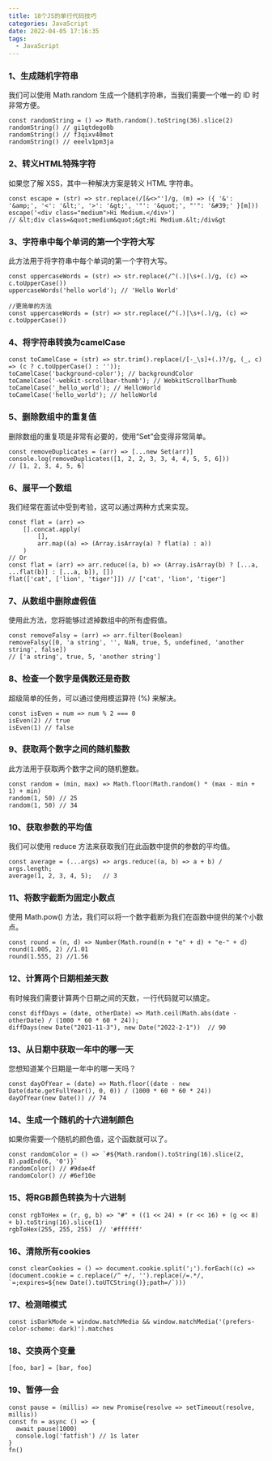 ```yaml
---
title: 18个JS的单行代码技巧
categories: JavaScript
date: 2022-04-05 17:16:35
tags:
  - JavaScript
---
```

### 1、生成随机字符串  
我们可以使用 Math.random 生成一个随机字符串，当我们需要一个唯一的 ID 时非常方便。
```
const randomString = () => Math.random().toString(36).slice(2)
randomString() // gi1qtdego0b
randomString() // f3qixv40mot
randomString() // eeelv1pm3ja
```

### 2、转义HTML特殊字符
如果您了解 XSS，其中一种解决方案是转义 HTML 字符串。
```
const escape = (str) => str.replace(/[&<>"']/g, (m) => ({ '&': '&amp;', '<': '&lt;', '>': '&gt;', '"': '&quot;', "'": '&#39;' }[m]))
escape('<div class="medium">Hi Medium.</div>') 
// &lt;div class=&quot;medium&quot;&gt;Hi Medium.&lt;/div&gt
```

### 3、字符串中每个单词的第一个字符大写
此方法用于将字符串中每个单词的第一个字符大写。
```
const uppercaseWords = (str) => str.replace(/^(.)|\s+(.)/g, (c) => c.toUpperCase())
uppercaseWords('hello world'); // 'Hello World'
```
```
//更简单的方法
const uppercaseWords = (str) => str.replace(/^(.)|\s+(.)/g, (c) => c.toUpperCase())
```

### 4、将字符串转换为camelCase
```
const toCamelCase = (str) => str.trim().replace(/[-_\s]+(.)?/g, (_, c) => (c ? c.toUpperCase() : ''));
toCamelCase('background-color'); // backgroundColor
toCamelCase('-webkit-scrollbar-thumb'); // WebkitScrollbarThumb
toCamelCase('_hello_world'); // HelloWorld
toCamelCase('hello_world'); // helloWorld
```

### 5、删除数组中的重复值
删除数组的重复项是非常有必要的，使用“Set”会变得非常简单。
```
const removeDuplicates = (arr) => [...new Set(arr)]
console.log(removeDuplicates([1, 2, 2, 3, 3, 4, 4, 5, 5, 6])) 
// [1, 2, 3, 4, 5, 6]
```

### 6、展平一个数组
我们经常在面试中受到考验，这可以通过两种方式来实现。
```
const flat = (arr) =>
    [].concat.apply(
        [],
        arr.map((a) => (Array.isArray(a) ? flat(a) : a))
    )
// Or
const flat = (arr) => arr.reduce((a, b) => (Array.isArray(b) ? [...a, ...flat(b)] : [...a, b]), [])
flat(['cat', ['lion', 'tiger']]) // ['cat', 'lion', 'tiger']
```

### 7、从数组中删除虚假值
使用此方法，您将能够过滤掉数组中的所有虚假值。
```
const removeFalsy = (arr) => arr.filter(Boolean)
removeFalsy([0, 'a string', '', NaN, true, 5, undefined, 'another string', false])
// ['a string', true, 5, 'another string']
```

### 8、检查一个数字是偶数还是奇数
超级简单的任务，可以通过使用模运算符 (%) 来解决。
```
const isEven = num => num % 2 === 0
isEven(2) // true
isEven(1) // false
```

### 9、获取两个数字之间的随机整数
此方法用于获取两个数字之间的随机整数。
```
const random = (min, max) => Math.floor(Math.random() * (max - min + 1) + min)
random(1, 50) // 25
random(1, 50) // 34
```

### 10、获取参数的平均值
我们可以使用 reduce 方法来获取我们在此函数中提供的参数的平均值。
```
const average = (...args) => args.reduce((a, b) => a + b) / args.length;
average(1, 2, 3, 4, 5);   // 3
```

### 11、将数字截断为固定小数点
使用 Math.pow() 方法，我们可以将一个数字截断为我们在函数中提供的某个小数点。
```
const round = (n, d) => Number(Math.round(n + "e" + d) + "e-" + d)
round(1.005, 2) //1.01
round(1.555, 2) //1.56
```

### 12、计算两个日期相差天数
有时候我们需要计算两个日期之间的天数，一行代码就可以搞定。
```
const diffDays = (date, otherDate) => Math.ceil(Math.abs(date - otherDate) / (1000 * 60 * 60 * 24));
diffDays(new Date("2021-11-3"), new Date("2022-2-1"))  // 90
```

### 13、从日期中获取一年中的哪一天
您想知道某个日期是一年中的哪一天吗？
```
const dayOfYear = (date) => Math.floor((date - new Date(date.getFullYear(), 0, 0)) / (1000 * 60 * 60 * 24))
dayOfYear(new Date()) // 74
```

### 14、生成一个随机的十六进制颜色
如果你需要一个随机的颜色值，这个函数就可以了。
```
const randomColor = () => `#${Math.random().toString(16).slice(2, 8).padEnd(6, '0')}`
randomColor() // #9dae4f
randomColor() // #6ef10e
```

### 15、将RGB颜色转换为十六进制
```
const rgbToHex = (r, g, b) => "#" + ((1 << 24) + (r << 16) + (g << 8) + b).toString(16).slice(1)
rgbToHex(255, 255, 255)  // '#ffffff'
```

### 16、清除所有cookies
```
const clearCookies = () => document.cookie.split(';').forEach((c) => (document.cookie = c.replace(/^ +/, '').replace(/=.*/, `=;expires=${new Date().toUTCString()};path=/`)))
```

### 17、检测暗模式
```
const isDarkMode = window.matchMedia && window.matchMedia('(prefers-color-scheme: dark)').matches
```

### 18、交换两个变量
```
[foo, bar] = [bar, foo]
```

### 19、暂停一会
```
const pause = (millis) => new Promise(resolve => setTimeout(resolve, millis))
const fn = async () => {
  await pause(1000)
  console.log('fatfish') // 1s later
}
fn()
```